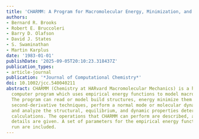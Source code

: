 ```yaml
---
title: 'CHARMM: A Program for Macromolecular Energy, Minimization, and Dynamics Calculations'
authors:
- Bernard R. Brooks
- Robert E. Bruccoleri
- Barry D. Olafson
- David J. States
- S. Swaminathan
- Martin Karplus
date: '1983-01-01'
publishDate: '2025-09-05T20:10:23.318437Z'
publication_types:
- article-journal
publication: '*Journal of Computational Chemistry*'
doi: 10.1002/jcc.540040211
abstract: CHARMM (Chemistry at HARvard Macromolecular Mechanics) is a highly flexible
  computer program which uses empirical energy functions to model macromolecular systems.
  The program can read or model build structures, energy minimize them by first- or
  second-derivative techniques, perform a normal mode or molecular dynamics simulation,
  and analyze the structural, equilibrium, and dynamic properties determined in these
  calculations. The operations that CHARMM can perform are described, and some implementation
  details are given. A set of parameters for the empirical energy function and a sample
  run are included.
---
```

